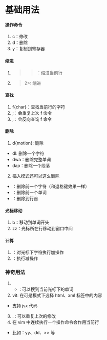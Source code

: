 # 基础用法

#### 操作命令

1. c：修改
2. d：删除
3. y：复制到寄存器

#### 缩进

1. >> ：缩进当前行
2. >2>: 缩进

#### 查找

1. f{char}：查找当前行的字符
2. ;：会重复上次 f 命令
3. ,：会反向查询 f 命令

#### 删除

1. d{motion}: 删除

- dl: 删除一个字符
- dwa：删除完整单词
- dap：删除一个段落

2. 插入模式还可以这么删除

- <C-h>：删除前一个字符（和退格键效果一样）
- <C-w>：删除前一个单词
- <C-u>：删除到行首

#### 光标移动

1. b：移动到单词开头
2. zz：光标所在行移动到窗口中间

#### 计算

1. <C-a>：对光标下字符执行加操作
2. <C-x>：执行减操作

### 神奇用法

1. - : 可以搜到当前光标下的单词
2. vit: 在可是模式下选择 html、xml 标签中的内容

- 支持 jsx 代码

3. . : 可以重复上次的修改
4. 在 vim 中连续执行一个操作命令会作用当前行

- 比如：yy、dd、>> 等
